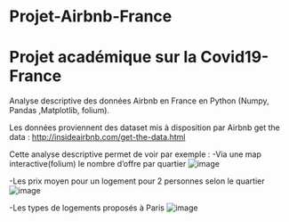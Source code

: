 # Projet-Airbnb-France
# Projet académique sur la Covid19-France
Analyse descriptive des données Airbnb en France en Python (Numpy, Pandas ,Matplotlib, folium).

Les données proviennent des dataset mis à disposition par Airbnb get the data : http://insideairbnb.com/get-the-data.html

Cette analyse descriptive permet de voir  par exemple : 
-Via une map interactive(folium) le nombre d’offre par quartier 
![image](https://user-images.githubusercontent.com/64476111/114397969-8ba6c580-9b9f-11eb-9c5a-17117a651956.png)

 

-Les prix moyen pour un logement pour 2 personnes selon le quartier 
![image](https://user-images.githubusercontent.com/64476111/114398077-a9742a80-9b9f-11eb-8459-113d26c0e620.png)




-Les types de logements proposés à Paris
![image](https://user-images.githubusercontent.com/64476111/114398095-b09b3880-9b9f-11eb-9fb8-4ae2f4ceb99e.png)

 


